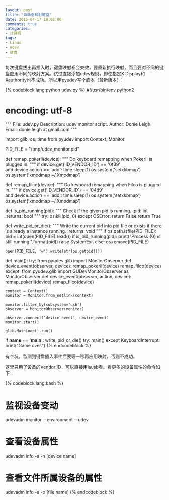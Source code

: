 ```yaml
---
layout: post
title: "自动重映射键盘"
date: 2015-04-17 18:02:00
comments: true
categories:
- 计算机
tags:
- Linux
- udev
- 键盘
---
```


每次键盘拔出再插入时，键盘映射都会失效，要重新执行映射，而且要对不同的键盘应用不同的映射方案。试过直接添加udev规则，即使指定X Display和Xauthority也不成功。所以用pyudev写个脚本（[最新版本](https://github.com/xbot/shell/blob/master/udev.py)）：

{% codeblock lang:python udev.py %}
#!/usr/bin/env python2
# encoding: utf-8

"""
File:        udev.py
Description: udev monitor script.
Author:      Donie Leigh
Email:       donie.leigh at gmail.com
"""

import glib, os, time
from pyudev import Context, Monitor

PID_FILE = "/tmp/udev_monitor.pid"

def remap_pokerii(device):
    """ Do keyboard remapping when PokerII is plugged in.
    """
    if device.get('ID_VENDOR_ID') == '0f39' \
            and device.action == 'add':
        time.sleep(1)
        os.system('setxkbmap')
        os.system('xmodmap ~/.Xmodmap')

def remap_filco(device):
    """ Do keyboard remapping when Filco is plugged in.
    """
    if device.get('ID_VENDOR_ID') == '04d9' \
            and device.action == 'add':
        time.sleep(1)
        os.system('setxkbmap')
        os.system('xmodmap ~/.Xmodmap')

def is_pid_running(pid):
    """ Check if the given pid is running.
    :pid: int
    :returns: bool
    """
    try:
        os.kill(pid, 0)
    except OSError:
        return False
    return True

def write_pid_or_die():
    """ Write the current pid into pid file or exists if there is already a instance running.
    :returns: void
    """
    if os.path.isfile(PID_FILE):
        pid = int(open(PID_FILE).read())
        if is_pid_running(pid):
            print("Process {0} is still running.".format(pid))
            raise SystemExit
        else:
            os.remove(PID_FILE)

    open(PID_FILE, 'w').write(str(os.getpid()))

def main():
    try:
        from pyudev.glib import MonitorObserver
        def device_event(observer, device):
            remap_pokerii(device)
            remap_filco(device)
    except:
        from pyudev.glib import GUDevMonitorObserver as MonitorObserver
        def device_event(observer, action, device):
            remap_pokerii(device)
            remap_filco(device)

    context = Context()
    monitor = Monitor.from_netlink(context)

    monitor.filter_by(subsystem='usb')
    observer = MonitorObserver(monitor)

    observer.connect('device-event', device_event)
    monitor.start()

    glib.MainLoop().run()

if __name__ == '__main__':
    write_pid_or_die()
    try:
        main()
    except KeyboardInterrupt:
        print("Game over.")
{% endcodeblock %}

有个坑，监测到键盘插入事件后要等一秒再应用映射，否则不成功。

这里只用了设备的Vendor ID，可以直接用lsusb看。看更多的设备属性的命令如下：

{% codeblock lang:bash %}
# 监视设备变动
udevadm monitor --environment --udev

# 查看设备属性
udevadm info -a -n [device name]

# 查看文件所属设备的属性
udevadm info -a -p [file name]
{% endcodeblock %}
